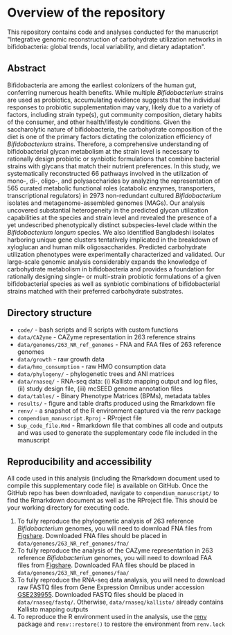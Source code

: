 # Overview of the repository
This repository contains code and analyses conducted for the manuscript "Integrative genomic reconstruction of carbohydrate utilization networks in bifidobacteria: global trends, local variability, and dietary adaptation".

## Abstract
Bifidobacteria are among the earliest colonizers of the human gut, conferring numerous health benefits. While multiple *Bifidobacterium* strains are used as probiotics, accumulating evidence suggests that the individual responses to probiotic supplementation may vary, likely due to a variety of factors, including strain type(s), gut community composition, dietary habits of the consumer, and other health/lifestyle conditions. Given the saccharolytic nature of bifidobacteria, the carbohydrate composition of the diet is one of the primary factors dictating the colonization efficiency of *Bifidobacterium* strains. Therefore, a comprehensive understanding of bifidobacterial glycan metabolism at the strain level is necessary to rationally design probiotic or synbiotic formulations that combine bacterial strains with glycans that match their nutrient preferences. In this study, we systematically reconstructed 66 pathways involved in the utilization of mono-, di-, oligo-, and polysaccharides by analyzing the representation of 565 curated metabolic functional roles (catabolic enzymes, transporters, transcriptional regulators) in 2973 non-redundant cultured *Bifidobacterium* isolates and metagenome-assembled genomes (MAGs). Our analysis uncovered substantial heterogeneity in the predicted glycan utilization capabilities at the species and strain level and revealed the presence of a yet undescribed phenotypically distinct subspecies-level clade within the *Bifidobacterium longum* species. We also identified Bangladeshi isolates harboring unique gene clusters tentatively implicated in the breakdown of xyloglucan and human milk oligosaccharides. Predicted carbohydrate utilization phenotypes were experimentally characterized and validated. Our large-scale genomic analysis considerably expands the knowledge of carbohydrate metabolism in bifidobacteria and provides a foundation for rationally designing single- or multi-strain probiotic formulations of a given bifidobacterial species as well as synbiotic combinations of bifidobacterial strains matched with their preferred carbohydrate substrates.

## Directory structure
 - `code/` - bash scripts and R scripts with custom functions
 - `data/CAZyme` - CAZyme representation in 263 reference strains
 - `data/genomes/263_NR_ref_genomes` - FNA and FAA files of 263 reference genomes
 - `data/growth` - raw growth data
 - `data/hmo_consumption` - raw HMO consumption data
 - `data/phylogeny/` - phylogenetic trees and ANI matrices
 - `data/rnaseq/` - RNA-seq data: (i) Kallisto mapping output and log files, (ii) study design file, (iii) mcSEED genome annotation files
 - `data/tables/` - Binary Phenotype Matrices (BPMs), metadata tables
 - `results/` - figure and table drafts produced using the Rmarkdown file
 - `renv/` - a snapshot of the R environment captured via the renv package
 - `compendium_manuscript.Rproj` - RProject file
 - `Sup_code_file.Rmd` - Rmarkdown file that combines all code and outputs and was used to generate the supplementary code file included in the manuscript

## Reproducibility and accessibility
All code used in this analysis (including the Rmarkdown document used to compile this supplementary code file) is available on GitHub. Once the GitHub repo has been downloaded, navigate to `compendium_manuscript/` to find the Rmarkdown document as well as the RProject file. This should be your working directory for executing code.
1. To fully reproduce the phylogenetic analysis of 263 reference *Bifidobacterium* genomes, you will need to download FNA files from [Figshare](https://doi.org/10.6084/m9.figshare.26053936). Downloaded FNA files should be placed in `data/genomes/263_NR_ref_genomes/fna/`
2. To fully reproduce the analysis of the CAZyme representation in 263 reference *Bifidobacterium* genomes, you will need to download FAA files from [Figshare](https://doi.org/10.6084/m9.figshare.26053936). Downloaded FAA files should be placed in `data/genomes/263_NR_ref_genomes/faa/`
3. To fully reproduce the RNA-seq data analysis, you will need to download raw FASTQ files from Gene Expression Omnibus under accession [GSE239955](https://www.ncbi.nlm.nih.gov/geo/query/acc.cgi?acc=GSE239955). Downloaded FASTQ files should be placed in `data/rnaseq/fastq/`. Otherwise, `data/rnaseq/kallisto/` already contains Kallisto mapping outputs
4. To reproduce the R environment used in the analysis, use the [renv](https://rstudio.github.io/renv/articles/renv.html) package and `renv::restore()` to restore the environment from `renv.lock`
